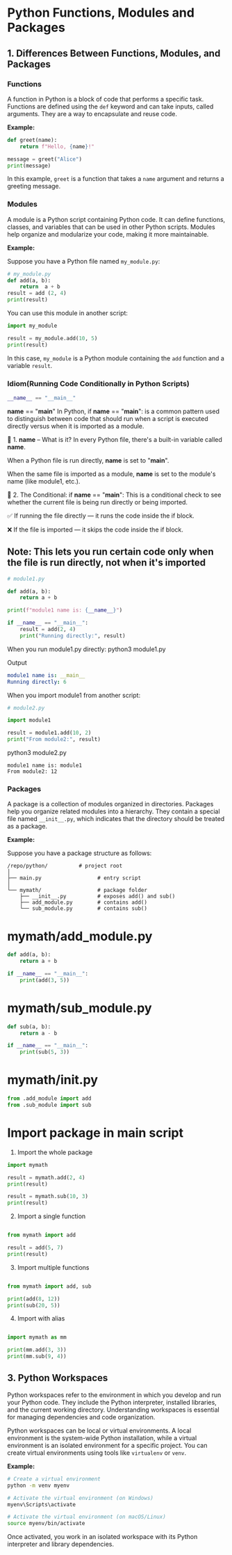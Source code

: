 # Python Functions, Modules and Packages

## 1. Differences Between Functions, Modules, and Packages

### Functions

A function in Python is a block of code that performs a specific task. Functions are defined using the `def` keyword and can take inputs, called arguments. They are a way to encapsulate and reuse code.

**Example:**

```python
def greet(name):
    return f"Hello, {name}!"

message = greet("Alice")
print(message)
```

In this example, `greet` is a function that takes a `name` argument and returns a greeting message.

### Modules

A module is a Python script containing Python code. It can define functions, classes, and variables that can be used in other Python scripts. Modules help organize and modularize your code, making it more maintainable.

**Example:**

Suppose you have a Python file named `my_module.py`:

```python
# my_module.py
def add(a, b):
    return  a + b
result = add (2, 4)
print(result)
```

You can use this module in another script:

```python
import my_module

result = my_module.add(10, 5)
print(result)

```
In this case, `my_module` is a Python module containing the `add` function and a variable `result`.





### Idiom(Running Code Conditionally in Python Scripts)
 
```python
__name__ == "__main__" 
```

__name__ == "__main__"
In Python, if __name__ == "__main__": is a common pattern used to distinguish between code that should run when a script is executed directly versus when it is imported as a module.

🔹 1. __name__ – What is it?
In every Python file, there's a built-in variable called __name__.

When a Python file is run directly, __name__ is set to "__main__".

When the same file is imported as a module, __name__ is set to the module's name (like module1, etc.).


🔹 2. The Conditional: if __name__ == "__main__":
This is a conditional check to see whether the current file is being run directly or being imported.

✅ If running the file directly — it runs the code inside the if block.

❌ If the file is imported — it skips the code inside the if block.

## Note: This lets you run certain code only when the file is run directly, not when it's imported

```python
# module1.py

def add(a, b):
    return a + b

print(f"module1 name is: {__name__}")

if __name__ == "__main__":
    result = add(2, 4)
    print("Running directly:", result)
```
When you run module1.py directly:
python3 module1.py

Output
```yaml
module1 name is: __main__
Running directly: 6
```

When you import module1 from another script:

```python
# module2.py

import module1

result = module1.add(10, 2)
print("From module2:", result)
```

python3 module2.py
```pgsql
module1 name is: module1
From module2: 12
```




### Packages

A package is a collection of modules organized in directories. Packages help you organize related modules into a hierarchy. They contain a special file named `__init__.py`, which indicates that the directory should be treated as a package.

**Example:**

Suppose you have a package structure as follows:

```
/repo/python/          # project root
│
├── main.py                  # entry script
│
└── mymath/                  # package folder
    ├── __init__.py          # exposes add() and sub()
    ├── add_module.py        # contains add()
    └── sub_module.py        # contains sub()
```

# mymath/add_module.py
```python
def add(a, b):
    return a + b

if __name__ == "__main__":
    print(add(3, 5))
```

# mymath/sub_module.py
``` python
def sub(a, b):
    return a - b

if __name__ == "__main__":
    print(sub(5, 3))

```

# mymath/__init__.py
``` python
from .add_module import add
from .sub_module import sub
```
# Import package in main script
1. Import the whole package
``` Python
import mymath 

result = mymath.add(2, 4) 
print(result)

result = mymath.sub(10, 3) 
print(result)
```
2. Import a single function
``` python 

from mymath import add 

result = add(5, 7) 
print(result)
```
3. Import multiple functions
``` python

from mymath import add, sub 

print(add(8, 12)) 
print(sub(20, 5))

```
4. Import with alias
``` python

import mymath as mm 

print(mm.add(3, 3)) 
print(mm.sub(9, 4))

```



## 3. Python Workspaces

Python workspaces refer to the environment in which you develop and run your Python code. They include the Python interpreter, installed libraries, and the current working directory. Understanding workspaces is essential for managing dependencies and code organization.

Python workspaces can be local or virtual environments. A local environment is the system-wide Python installation, while a virtual environment is an isolated environment for a specific project. You can create virtual environments using tools like `virtualenv` or `venv`.

**Example:**

```bash
# Create a virtual environment
python -m venv myenv

# Activate the virtual environment (on Windows)
myenv\Scripts\activate

# Activate the virtual environment (on macOS/Linux)
source myenv/bin/activate
```

Once activated, you work in an isolated workspace with its Python interpreter and library dependencies.

